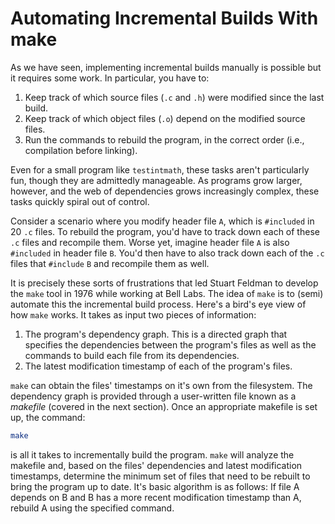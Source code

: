 # Automating Incremental Builds With make

As we have seen, implementing incremental builds manually is possible but it requires some work. In particular, you have to:

1. Keep track of which source files (`.c` and `.h`) were modified since the last build.
2. Keep track of which object files (`.o`) depend on the modified source files.&#x20;
3. Run the commands to rebuild the program, in the correct order (i.e., compilation before linking).&#x20;

Even for a small program like `testintmath`, these tasks aren't particularly fun, though they are admittedly manageable. As programs grow larger, however, and the web of dependencies grows increasingly complex, these tasks quickly spiral out of control.

Consider a scenario where you modify header file `A`, which is `#included` in 20 `.c` files. To rebuild the program, you'd have to track down each of these `.c` files and recompile them. Worse yet, imagine header file `A` is also `#included` in header file `B`. You'd then have to also track down each of the `.c` files that `#include` `B` and recompile them as well.

It is precisely these sorts of frustrations that led Stuart Feldman to develop the `make` tool in 1976 while working at Bell Labs. The idea of `make` is to (semi) automate this the incremental build process. Here's a bird's eye view of how `make` works. It takes as input two pieces of information:

1. The program's dependency graph. This is a directed graph that specifies the dependencies between the program's files as well as the commands to build each file from its dependencies.
2. The latest modification timestamp of each of the program's files.

`make` can obtain the files' timestamps on it's own from the filesystem. The dependency graph is provided through a user-written file known as a _makefile_ (covered in the next section). Once an appropriate makefile is set up, the command:

```bash
make
```

is all it takes to incrementally build the program. `make` will analyze the makefile and, based on the files' dependencies and latest modification timestamps, determine the minimum set of files that need to be rebuilt to bring the program up to date. It's basic algorithm is as follows: If file A depends on B and B has a more recent modification timestamp than A, rebuild A using the specified command.&#x20;
